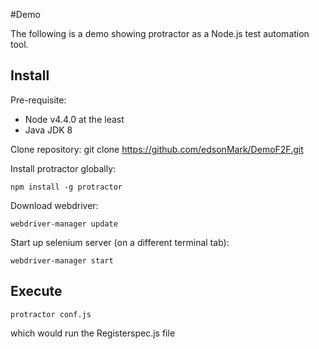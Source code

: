 #Demo

The following is a demo showing protractor as a Node.js test automation tool.

## Install

Pre-requisite:
* Node v4.4.0 at the least
* Java JDK 8

Clone repository:
git clone https://github.com/edsonMark/DemoF2F.git

Install protractor globally:

`npm install -g protractor`

Download webdriver:

`webdriver-manager update`

Start up  selenium server (on a different terminal tab):

`webdriver-manager start`

## Execute

`protractor conf.js`

which would run the Registerspec.js file

